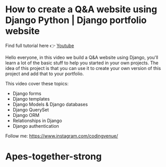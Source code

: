# How to create a Q&A website using Django Python | Django portfolio website

Find full tutorial here 👉 [Youtube](https://youtu.be/PR9Ws30iIU8)

Hello everyone, in this video we build a Q&A website using Django, you'll learn a lot of the basic stuff to help you started in your own projects. The idea of this project is that you can use it to create your own version of this project and add that to your portfolio.

This video cover these topics:
- Django forms
- Django templates
- Django Models & Django databases
- Django QuerySet
- Django ORM
- Relationships in Django
- Django authentication

Follow me:
https://www.instagram.com/codingvenue/
# Apes-together-strong
